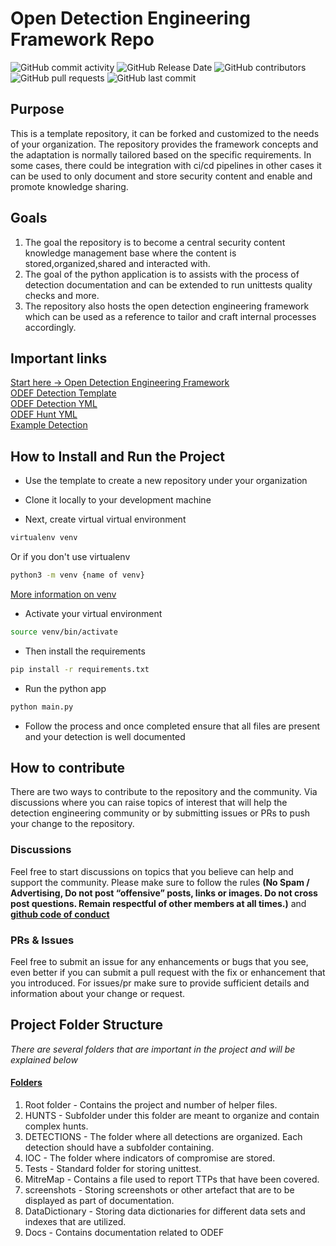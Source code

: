 # Open Detection Engineering Framework Repo 
![GitHub commit activity](https://img.shields.io/github/commit-activity/m/wealthsimple/odef?color=green)
![GitHub Release Date](https://img.shields.io/github/release-date/wealthsimple/odef)
![GitHub contributors](https://img.shields.io/github/contributors/wealthsimple/odef?color=teal)
![GitHub pull requests](https://img.shields.io/github/issues-pr/wealthsimple/odef)
![GitHub last commit](https://img.shields.io/github/last-commit/wealthsimple/odef?color=orange)

## Purpose 
This is a template repository, it can be forked and customized to the needs of your organization. The repository provides the framework concepts and the adaptation is normally tailored based on the specific requirements. In some cases, there could be integration with ci/cd pipelines in other cases it can be used to only document and store security content and enable and promote knowledge sharing. 

## Goals
1. The goal the repository is to become a central security content knowledge management base where the content is stored,organized,shared and interacted with.  
2. The goal of the python application is to assists with the process of detection documentation and can be extended to run unittests quality checks and more. 
3. The repository also hosts the open detection engineering framework which can be used as a reference to tailor and craft internal processes accordingly.

## Important links

[Start here -> Open Detection Engineering Framework](Docs/ODEF-README.md)\
[ODEF Detection Template](templates/documentation-template.md)\
[ODEF Detection YML](templates/alert-template.yml)\
[ODEF Hunt YML](templates/hunt-template.yml)\
[Example Detection](DETECTIONS/DetectionExample/detection-example.yml)

## How to Install and Run the Project
* Use the template to create a new repository under your organization

* Clone it locally to your development machine 

* Next, create virtual virtual environment
```bash 
virtualenv venv 
```
Or if you don't use virtualenv
```bash 
python3 -m venv {name of venv}
```
[More information on venv](https://packaging.python.org/en/latest/guides/installing-using-pip-and-virtual-environments/)
* Activate your virtual environment 
```bash 
source venv/bin/activate
```
* Then install the requirements 
```bash 
pip install -r requirements.txt
```

* Run the python app 
```bash 
python main.py
```
* Follow the process and once completed ensure that all files are present and your detection is well documented

## How to contribute
There are two ways to contribute to the repository and the community. Via discussions where you can raise topics of interest that will help the detection engineering community or by submitting issues or PRs to push your change to the repository. 

### Discussions 
Feel free to start discussions on topics that you believe can help and support the community. Please make sure to follow the rules
**(No Spam / Advertising, Do not post “offensive” posts, links or images. Do not cross post questions. Remain respectful of other members at all times.)**
and [**github code of conduct**](https://docs.github.com/en/site-policy/github-terms/github-community-code-of-conduct)

### PRs & Issues 
Feel free to submit an issue for any enhancements or bugs that you see, even better if you can submit a pull request with the fix or enhancement that you introduced. For issues/pr make sure to provide sufficient details and information about your change or request. 

## Project Folder Structure
*There are several folders that are important in the project and will be explained below*
#### <u>Folders</u>
<p align="justify">
<ol>
<li>Root folder - Contains the project and number of helper files.</li>
<li>HUNTS - Subfolder under this folder are meant to organize and contain complex hunts.</li>
<li>DETECTIONS - The folder where all detections are organized. Each detection should have a subfolder containing.</li>
<li>IOC - The folder where indicators of compromise are stored.</li>
<li>Tests - Standard folder for storing unittest.</li>
<li>MitreMap - Contains a file used to report TTPs that have been covered.</li>
<li>screenshots - Storing screenshots or other artefact that are to be displayed as part of documentation.</li>
<li>DataDictionary - Storing data dictionaries for different data sets and indexes that are utilized.</li>
<li>Docs - Contains documentation related to ODEF</li>
</ol>
</p>